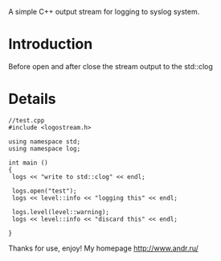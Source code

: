 A simple C++ output stream for logging to syslog system.

# Introduction #


Before open and after close the stream output to the std::clog


# Details #

```
//test.cpp
#include <logostream.h>

using namespace std;
using namespace log;

int main ()
{
 logs << "write to std::clog" << endl;

 logs.open("test");
 logs << level::info << "logging this" << endl;

 logs.level(level::warning);
 logs << level::info << "discard this" << endl;

}
```

Thanks for use, enjoy!
My homepage
http://www.andr.ru/










